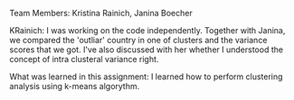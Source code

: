 Team Members: Kristina Rainich, Janina Boecher

KRainich: I was working on the code independently. Together with Janina, we compared the 'outliar' country in one of clusters and the variance scores that we got. I've also discussed with her whether I understood the concept of intra clusteral variance right.

What was learned in this assignment: I learned how to perform clustering analysis using k-means algorythm. 
